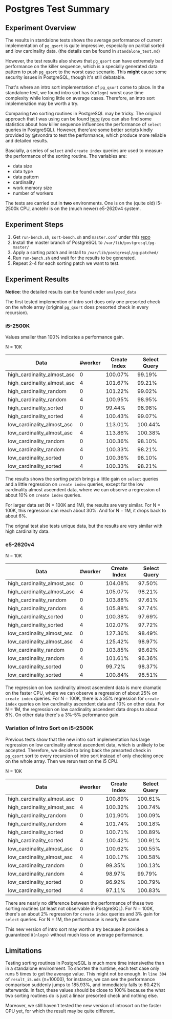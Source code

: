 # Postgres Test Summary

## Experiment Overview
The results in standalone tests shows the average performance of current implementation of ```pg_qsort``` is quite impressive, especially on paritial sorted and low cardinality data. (the details can be found in ```standalone_test.md```)

However, the test results also shows that ```pg_qsort``` can have extremely bad performance on the killer sequence, which is a specially generated data pattern to push ```pg_qsort``` to the worst case scenario. This **might** cause some security issues in PostgreSQL, though it's still debatable.

That's where an intro sort implementation of ```pg_qsort``` come to place. In the standalone test, we found intro sort has ```O(nlogn)``` worst case time complexity while losing little on average cases. Therefore, an intro sort implemenation may be worth a try.

Comparing two sorting routines in PostgreSQL may be tricky. The original approach that I was using can be found [here](https://github.com/Strider-Alex/GSoC-2018-archive/blob/master/reports/new_qsort_report.pdf) (you can also find some statistics about how killer sequence influences the performance of ```select``` queries in PostgreSQL). However, there'are some better scripts kindly provided by @tvondra to test the performance, which produce more reliable and detailed results. 

Bascially, a series of ```select``` and ```create index``` queries are used to measure the performance of the sorting routine. The variables are:
- data size
- data type
- data pattern
- cardinality
- work memory size
- number of workers

The tests are carried out in **two** environments. One is on the (quite old) i5-2500k CPU, anotehr is on the (much newer) e5-2620v4 system. 

## Experiment Steps
1. Get ```run-bench.sh```, ```sort-bench.sh``` and ```master.conf``` under this [repo](https://bitbucket.org/tvondra/sort-intro-sort-i5-2/src)
2. Install the master branch of PostgreSQL to ```/var/lib/postgresql/pg-master/```
3. Apply a sorting patch and install to ```/var/lib/postgresql/pg-patched/```
4. Run ```run-bench.sh``` and wait for the results to be generated.
5. Repeat 2-4 for each sorting patch we want to test.

## Experiment Results

**Notice**: the detailed results can be found under ```analyzed_data```

The first tested implemention of intro sort does only one presorted check on the whole array (original ```pg_qsort``` does presorted check in every recursion).

### i5-2500K

Values smaller than 100% indicates a performance gain.

N = 10K

| Data | #worker | Create Index | Select Query |
| --- | --- |---| ---|
| high_cardinality_almost_asc| 0 | 100.07% | 99.19% |
| high_cardinality_almost_asc| 4 | 101.67% | 99.21% |
| high_cardinality_random| 0 | 101.22% | 99.02% |
| high_cardinality_random| 4 | 100.95% | 98.95% |
| high_cardinality_sorted| 0 | 99.44% | 98.98% |
| high_cardinality_sorted| 4 | 100.43% | 99.07% |
| low_cardinality_almost_asc| 0 | 113.01% | 100.44% |
| low_cardinality_almost_asc| 4 | 113.86% | 100.38% |
| low_cardinality_random| 0 | 100.36% | 98.10% |
| low_cardinality_random| 4 | 100.33% | 98.21% |
| low_cardinality_sorted| 0 | 100.36% | 98.10% |
| low_cardinality_sorted| 4 | 100.33% | 98.21% |

The results shows the sorting patch brings a little gain on ```select``` queries and a little regression on ```create index``` queries, except for the low cardinality almost ascendent data, where we can observe a regression of about 10% on ```create index``` queries.

For larger data set (N = 100K and 1M), the results are  very similar. For N = 100K, this regression can reach about 30%. And for N = 1M, it drops back to about 6%.

The orignal test also tests unique data, but the results are very similar with high cardinality data.

### e5-2620v4

N = 10K

| Data | #worker | Create Index | Select Query |
| --- | --- |---| ---|
| high_cardinality_almost_asc| 0 | 104.08% | 97.50% |
| high_cardinality_almost_asc| 4 | 105.07% | 98.21% |
| high_cardinality_random| 0 | 103.88% | 97.61% |
| high_cardinality_random| 4 | 105.88% | 97.74% |
| high_cardinality_sorted| 0 | 100.38% | 97.69% |
| high_cardinality_sorted| 4 | 102.07% | 97.72% |
| low_cardinality_almost_asc| 0 | 127.36% | 98.49% |
| low_cardinality_almost_asc| 4 | 125.42% | 98.97% |
| low_cardinality_random| 0 | 103.85% | 96.62% |
| low_cardinality_random| 4 | 101.61% | 96.36% |
| low_cardinality_sorted| 0 | 99.72% | 98.37% |
| low_cardinality_sorted| 4 | 100.84% | 98.51% |

The regression on low cardinality almost ascendent data is more dramatic on the faster CPU, where we can observe a regression of about 25% on ```create index``` queries. For N = 100K, there is a 35% regression for ```create index``` queries on low cardinality ascendent data and 10% on other data. For N = 1M, the regression on low cardinality ascendent data drops to about 8%. On other data there's a 3%-5% peformance gain.

### Variation of Intro Sort on i5-2500K
Previous tests show that the new intro sort implementation has large regression on low cardinality almost ascendent data, which is unlikely to be accepted. Therefore, we decide to bring back the presorted check in ```pg_qsort``` sort to every recursion of intro sort instead of only checking once on the whole array. Then we rerun test on the i5 CPU.

N = 10K

| Data | #worker | Create Index | Select Query |
| --- | --- |---| ---|
| high_cardinality_almost_asc| 0 | 100.89% | 100.61% |
| high_cardinality_almost_asc| 4 | 100.32% | 100.74% |
| high_cardinality_random| 0 | 101.90% | 100.09% |
| high_cardinality_random| 4 | 101.74% | 100.18% |
| high_cardinality_sorted| 0 | 100.71% | 100.89% |
| high_cardinality_sorted| 4 | 100.42% | 100.91% |
| low_cardinality_almost_asc| 0 | 100.62% | 100.55% |
| low_cardinality_almost_asc| 4 | 100.17% | 100.58% |
| low_cardinality_random| 0 | 99.35% | 100.13% |
| low_cardinality_random| 4 | 98.97% | 99.79% |
| low_cardinality_sorted| 0 | 96.92% | 100.79% |
| low_cardinality_sorted| 4 | 97.11% | 100.83% |

There are nearly no difference between the performance of these two sorting routines (at least not observable in PostgreSQL). For N = 100K, there's an about 2% regression for ```create index``` queries and 3% gain for ```select``` queries. For N = 1M, the performance is nearly the same.

This new version of intro sort may worth a try because it provides a guaranteed ```O(nlogn)``` without much loss on average performance. 

## Limitations
Testing sorting routines in PostgreSQL is much more time intensivethe than in a standalone environment. To shorten the runtime, each test case only runs 5 times to get the average value. This might not be enough. In ```line 304``` of ```result_i5.ods``` (n=10000), for instance, we can see the performance comparison suddenly jumps to 185.93%, and immediately falls to 60.42%
afterwards. In fact, these values should be close to 100% because the what two sorting routines do is just a linear presorted check and nothing else.

Moreover, we still haven't tested the new version of introsort on the faster CPU yet, for which the result may be quite different. 
